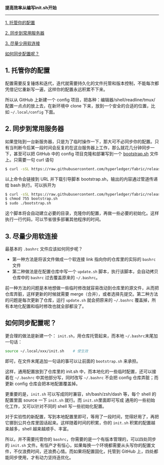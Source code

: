 **提高效率从编写init.sh开始**

----

[1. 托管你的配置](#1-托管你的配置)

[2. 同步到常用服务器 ](#2-同步到常用服务器)

[3. 尽量少用软连接](#3-尽量少用软连接)

[如何同步配置呢？](#如何同步配置呢)

##  1. 托管你的配置

配置需要反复锤炼和迭代，迭代就需要持久化的文件托管和版本控制，不能每次都凭借记忆重新写一遍，这样你的配置永远积累不下来。

所以从 GitHub 上新建一个 config 项目，把各种：编辑器/shell/readline/tmux/ 配置一点点的放上去，在新环境中 clone 下来，放到一个安全的合适的位置，比如 `~/.local/config` 下面。

## 2. 同步到常用服务器

如果登陆到一台新服务器，只是为了临时操作一下，那大可不必同步你的配置。只有当判断今后某一段时间会反复的在这台服务器上工作，那么就花几分钟同步一下，甚至可以把 GitHub 中的 config 项目克隆和部署写到一个  <u>[bootstrap.sh](https://www.jianshu.com/p/aa7b20f2bb76)</u> 文件上。只需要一句 curl 语句

```sh
$ curl -sSL https://raw.githubusercontent.com/hyperledger/fabric/release-1.2/scripts/bootstrap.sh | bash -c
```

以上命令会链接到 URL 并下载引导脚本 bootstrap.sh，输出的内容通过管道传递给 bash 执行。可以拆开为
```sh
$ curl -sSL https://raw.githubusercontent.com/hyperledger/fabric/release-1.2/scripts/bootstrap.sh
$ chmod 755 bootstrap.sh
$ sudo ./bootstrap.sh 
```
这个脚本将会自动建立必要的目录，克隆你的配置，再做一些必要的初始化。这样执行一行代码，可以节省很多部署其他程序的时间。

##  3. 尽量少用软连接

最基本的 `.bashrc` 文件应该如何同步呢？

* 第一种方法是将该文件做成一个软连接 link 指向你的仓库里的实际的 `bashrc` 文件
* 第二种做法是在配置仓库中写一个 `update.sh` 脚本，执行该脚本，会自动拷贝仓库中的 `bashrc` 过去覆盖原来的 `~/.bashrc`。

前一种方法的问题是本地想做一些临时修改就容易改动到仓库里的源文件，从而把仓库弄脏，这样更新的时候就需要 merge（合并），或者选择先提交。第二种方法的问题是每次更新了仓库，运行 `update.sh` 就会把原来的 `~/.bashrc` 覆盖掉，所有本地化配置和临时修改也就全部都没了。

##  如何同步配置呢？

更合理的做法是新建一个： `init.sh`，用仓库托管起来，而本地 `~/.bashrc`末尾加一句话：
```sh
source ~/.local/xxx/init.sh    # 使生效
```
即可，在文件末尾追加一句话的事可以让前面的 `bootstrap.sh`  来承担。

这样，通用配置放到了仓库里的 init.sh 中，而本地化的一些临时配置，还可以接着在 `~/.bashrc` 中其他部分写，同时改写 `~/.bashrc` 不会把 config 仓库弄脏；而更新 config 仓库会把本地配置覆盖掉。

更重要的是，`init.sh` 可以写成同时兼容，sh/bash/zsh/dash 等，每个 shell 的配置里面 source 一下 `init.sh` 就行。而 `init.sh`里面即可写成 通用的一些初始化工作，又可以针对不同的 shell 写一些初始化配置。

对于实验性的新配置，写到本地配置里即可，等用了一段时间，觉得好用了，再把它挪到公共仓库里固话起来。这样随着时间的积累，你的 `init.sh` 积累的配置越来越多，shell 越来越顺手、丰富。

所以，并不需要托管你的 `bashrc`，你需要的是一个有版本管理的，可以四处同步的 `init.sh` 文件。有恒产才有恒心，如果每换一个环境都需要从头写你的配置文件，不仅浪费时间，还浪费心情。而如果将配置固化，托管到 GitHub 上，四处都能同步使用，才有动力坚持迭优化。

